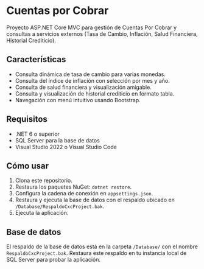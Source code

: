 # Cuentas por Cobrar
Proyecto ASP.NET Core MVC para gestión de Cuentas Por Cobrar y consultas a servicios externos (Tasa de Cambio, Inflación, Salud Financiera, Historial Crediticio).

## Características

- Consulta dinámica de tasa de cambio para varias monedas.
- Consulta del índice de inflación con selección por mes y año.
- Consulta de salud financiera y visualización amigable.
- Consulta y visualización de historial crediticio en formato tabla.
- Navegación con menú intuitivo usando Bootstrap.

## Requisitos

- .NET 6 o superior
- SQL Server para la base de datos
- Visual Studio 2022 o Visual Studio Code

## Cómo usar

1. Clona este repositorio.
2. Restaura los paquetes NuGet: `dotnet restore`.
3. Configura la cadena de conexión en `appsettings.json`.
4. Restaura y ejecuta la base de datos con el respaldo ubicado en `/Database/RespaldoCxcProject.bak`.
5. Ejecuta la aplicación.

## Base de datos

El respaldo de la base de datos está en la carpeta `/Database/` con el nombre `RespaldoCxcProject.bak`. Restaura este respaldo en tu instancia local de SQL Server para probar la aplicación.


